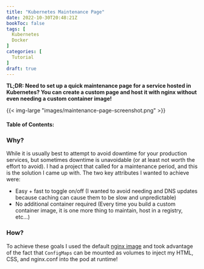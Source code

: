 ```yaml
---
title: "Kubernetes Maintenance Page"
date: 2022-10-30T20:48:21Z
bookToc: false
tags: [
  Kubernetes
  Docker    
]
categories: [
  Tutorial
]
draft: true
---
```


**TL;DR: Need to set up a quick maintenance page for a service hosted in Kubernetes? You can create a custom page and host it with nginx without even needing a custom container image!** 

{{< img-large "images/maintenance-page-screenshot.png" >}}

<!--more--> 

#### Table of Contents:


### Why?

While it is usually best to attempt to avoid downtime for your production services, but sometimes downtime is unavoidable (or at least not worth the effort to avoid). I had a project that called for a maintenance period, and this is the solution I came up with. The two key attributes I wanted to achieve were:

- Easy + fast to toggle on/off (I wanted to avoid needing and DNS updates because caching can cause them to be slow and unpredictable)
- No additional container required (Every time you build a custom container image, it is one more thing to maintain, host in a registry, etc...)

### How?

To achieve these goals I used the default [nginx image](https://hub.docker.com/_/nginx) and took advantage of the fact that `ConfigMaps` can be mounted as volumes to inject my HTML, CSS, and nginx.conf into the pod at runtime!